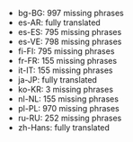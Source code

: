 - bg-BG: 997 missing phrases
- es-AR: fully translated
- es-ES: 795 missing phrases
- es-VE: 798 missing phrases
- fi-FI: 795 missing phrases
- fr-FR: 155 missing phrases
- it-IT: 155 missing phrases
- ja-JP: fully translated
- ko-KR: 3 missing phrases
- nl-NL: 155 missing phrases
- pl-PL: 970 missing phrases
- ru-RU: 252 missing phrases
- zh-Hans: fully translated
